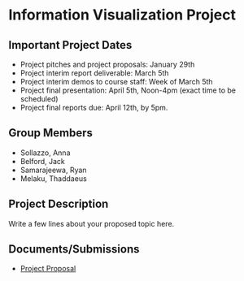 # Information Visualization Project

## Important Project Dates
- Project pitches and project proposals: January 29th
- Project interim report deliverable: March 5th
- Project interim demos to course staff: Week of March 5th
- Project final presentation: April 5th, Noon-4pm (exact time to be scheduled)
- Project final reports due: April 12th, by 5pm.

## Group Members
- Sollazzo, Anna
- Belford, Jack
- Samarajeewa, Ryan
- Melaku, Thaddaeus

## Project Description
Write a few lines about your proposed topic here.

## Documents/Submissions
* [Project Proposal](proposal.md) 

